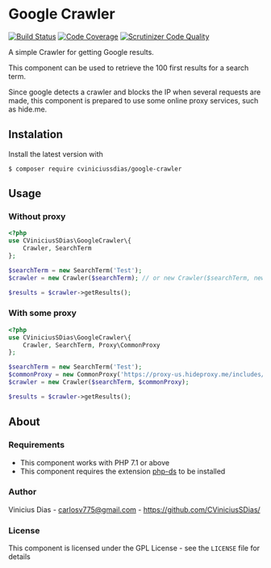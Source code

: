 # Google Crawler
[![Build Status](https://travis-ci.org/CViniciusSDias/google-crawler.svg?branch=master)](https://travis-ci.org/CViniciusSDias/google-crawler)
[![Code Coverage](https://scrutinizer-ci.com/g/CViniciusSDias/google-crawler/badges/coverage.png?b=master)](https://scrutinizer-ci.com/g/CViniciusSDias/google-crawler/?branch=master)
[![Scrutinizer Code Quality](https://scrutinizer-ci.com/g/CViniciusSDias/google-crawler/badges/quality-score.png?b=master)](https://scrutinizer-ci.com/g/CViniciusSDias/google-crawler/?branch=master)

A simple Crawler for getting Google results.

This component can be used to retrieve the 100 first results for a search term.

Since google detects a crawler and blocks the IP when several requests are made,
this component is prepared to use some online proxy services, such as hide.me.

## Instalation
Install the latest version with
```
$ composer require cviniciussdias/google-crawler
```

## Usage

### Without proxy
```php
<?php
use CViniciusSDias\GoogleCrawler\{
    Crawler, SearchTerm
};

$searchTerm = new SearchTerm('Test');
$crawler = new Crawler($searchTerm); // or new Crawler($searchTerm, new NoProxy());

$results = $crawler->getResults();
```

### With some proxy
```php
<?php
use CViniciusSDias\GoogleCrawler\{
    Crawler, SearchTerm, Proxy\CommonProxy
};

$searchTerm = new SearchTerm('Test');
$commonProxy = new CommonProxy('https://proxy-us.hideproxy.me/includes/process.php?action=update');
$crawler = new Crawler($searchTerm, $commonProxy);

$results = $crawler->getResults();
```

## About

### Requirements

- This component works with PHP 7.1 or above
- This component requires the extension [php-ds](http://php.net/manual/pt_BR/book.ds.php) to be installed

### Author
Vinicius Dias - carlosv775@gmail.com - https://github.com/CViniciusSDias/

### License
This component is licensed under the GPL License - see the `LICENSE` file for details